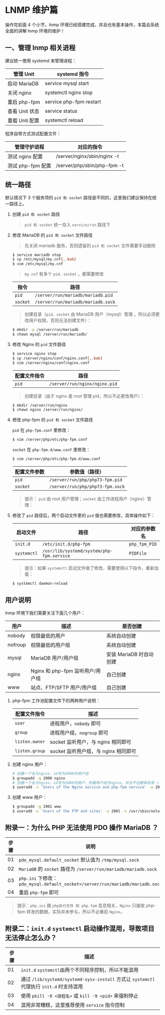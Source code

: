 # LNMP 维护篇

操作完前面 4 个小节，lnmp 环境已经搭建完成，并且也有基本操作，本篇会系统全面的讲解 lnmp 环境的维护！

## 一、管理 lnmp 相关进程

建议统一使用 systemd 来管理进程：

| 管理 Unit      | systemd 指令            |
| -------------- | ----------------------- |
| 启动 MariaDB   | service mysql start     |
| 关闭 nginx     | systemctl nginx stop    |
| 重启 php-fpm   | service php-fpm restart |
| 查看 Unit 状态 | service <Unit> status   |
| 重载 Unti 配置 | systemctl reload <Unit> |

程序自带方式测试配置文件：

| 管理守护进程      | 对应的指令                  |
| ----------------- | --------------------------- |
| 测试 nginx 配置   | /server/nginx/sbin/nginx -t |
| 测试 php-fpm 配置 | /server/php/sbin/php-fpm -t |

## 统一路径

默认情况下 3 个服务项的 `pid 和 socket` 路径是不同的，这里我们建议保持在统一路径上。

1. 创建 `pid 和 socket` 路径

   > `pid 和 socket` 统一存入 `service/run` 路径下

2. 修改 MariaDB 的 `pid 和 socket` 文件路径

   > 先关闭 mariadb 服务，否则遗留的 `pid 和 socket` 文件需要手动删除

   ```sh
   $ service mariadb stop
   $ cp /etc/mysql/my.cnf{,.bak}
   $ vim /etc/mysql/my.cnf
   ```

   > `my.cnf` 有多个 `pid、socket` ，都需要修改

   | 指令     | 路径                               |
   | -------- | ---------------------------------- |
   | `pid`    | `/server/run/mariadb/mariadb.pid`  |
   | `socket` | `/server/run/mariadb/mariadb.sock` |

   > 创建目录（`pid、socket` 由 MariaDB 用户（mysql）管理 ，所以必须更改用户权限，否则无法创建文件）：

   ```sh
   $ mkdir -p /server/run/mariadb
   $ chown mysql /server/run/mariadb/
   ```

3. 修改 Nginx 的 `pid` 文件路径

   ```sh
   $ service nginx stop
   $ cp /server/nginx/conf/nginx.conf{,.bak}
   $ vim /server/nginx/conf/nginx.conf
   ```

   | 配置文件指令 | 路径                          |
   | ------------ | ----------------------------- |
   | `pid`        | `/server/run/nginx/nginx.pid` |

   > 创建目录（由于 nginx 是 root 管理 pid，所以不必更改用户）：

   ```sh
   $ mkdir /server/run/nginx
   $ chown nginx /server/run/nginx/
   ```

4. 修改 php-fpm 的 `pid 和 socket` 文件路径

   `pid` 在 `php-fpm.conf` 里修改：

   ```sh
   $ vim /server/php/etc/php-fpm.conf
   ```

   `socket` 在 `php-fpm.d/www.conf` 里修改：

   ```sh
   $ vim /server/php/etc/php-fpm.d/www.conf
   ```

   | 配置文件参数 | 参数值（路径）                   |
   | ------------ | -------------------------------- |
   | `pid`        | `/server/run/php/php73-fpm.pid`  |
   | `socket`     | `/server/run/php/php73-fpm.sock` |

   > 提示： `pid` 由 root 用户管理；`socket` 由工作进程用户（nginx）管理：

5. 修改了 `pid` 路径后，两个启动文件里的 `pid` 值也需要修改，具体操作如下：

   | 启动文件    | 路径                                      | 对应的参数名  |
   | ----------- | ----------------------------------------- | ------------- |
   | `init.d`    | `/etc/init.d/php-fpm`                     | `php_fpm_PID` |
   | `systemctl` | `/usr/lib/systemd/system/php-fpm.service` | `PIDFile`     |

   > 提示：如果 `systemctl` 启动文件做了修改，需要使用以下指令，重新加载：

   ```sh
   $ systemctl daemon-reload
   ```

## 用户说明

lnmp 环境下我们需要关注下面几个用户：

| 用户    | 描述                             | 是否创建                |
| ------- | -------------------------------- | ----------------------- |
| nobody  | 权限最低的用户                   | 系统自动创建            |
| nofroup | 权限最低的用户组                 | 系统自动创建            |
| mysql   | MariaDB 用户/用户组              | 安装 MariaDB 时自动创建 |
| nginx   | Nginx 和 php-fpm 监听用户/用户组 | 自己创建                |
| www     | 站点、FTP/SFTP 用户/用户组       | 自己创建                |

1. php-fpm 工作池配置文件下的两种用户说明：

   | 配置文件指令   | 描述                                 |
   | -------------- | ------------------------------------ |
   | `user`         | 进程用户，`nobody` 即可              |
   | `group`        | 进程用户组，`nogroup` 即可           |
   | `listen.owner` | socket 监听用户，与 nginx 相同即可   |
   | `listen.group` | socket 监听用户组，与 nginx 相同即可 |

2. 创建 nginx 用户：

   ```sh
   # 创建一个名为nginx，id号为2000的用户组
   $ groupadd -g 2000 nginx
   # 创建一个名为nginx，id号为2000的用户，所属用户组为nginx，并且不创建家目录（-M 不创建家目录）
   $ useradd -c 'Users of the Nginx service and php-fpm service' -u 2000 -s /usr/sbin/nologin -M -g nginx nginx
   ```

3. 创建 www 用户：

   ```sh
   $ groupadd -g 2001 www
   $ useradd -c 'Users of the FTP and sites' -u 2001 -s /usr/sbin/nologin -d /server/www -m -g www www
   ```

## 附录一：为什么 PHP 无法使用 PDO 操作 MariaDB ？

| 步骤 | 说明                                                                           |
| ---- | ------------------------------------------------------------------------------ |
| 01   | `pdo_mysql.default_socket` 默认值为 `/tmp/mysql.sock`                          |
| 02   | `MariaDB` 的 `socket` 路径为 `/server/run/mariadb/mariadb.sock`                |
| 03   | `php.ini` 下修改： `pdo_mysql.default_socket=/server/run/mariadb/mariadb.sock` |
| 04   | 重启 `php-fpm` 即可                                                            |

> 提示：`php.ini` 跟 `php执行文件 和 php-fpm` 息息相关，`Nginx` 只接收 php-fpm 转发的数据，实际并未参与，所以不必重启 `Nginx`。

## 附录二：`init.d` `systemctl` 启动操作混用，导致项目无法停止怎么办？

| 步骤 | 描述                                                                                     |
| ---- | ---------------------------------------------------------------------------------------- |
| 01   | `init.d` `systemctl`由两个不同程序控制，所以不能混用                                     |
| 02   | 通过 `/lib/systemd/systemd-sysv-install` 方式让 `systemctl` 代理执行 `init.d` 时支持混用 |
| 03   | 使用 `pkill -9 <进程名>` 或 `kill -9 <pid>` 来强制停止                                   |
| 04   | 混用非常糟糕，这里推荐使用 `service` 指令控制                                            |
